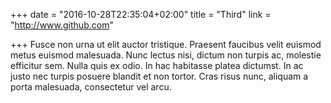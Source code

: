 +++
date = "2016-10-28T22:35:04+02:00"
title = "Third"
link = "http://www.github.com"

+++
Fusce non urna ut elit auctor tristique. Praesent faucibus velit euismod metus euismod malesuada. Nunc lectus nisi, dictum non turpis ac, molestie efficitur sem. Nulla quis ex odio. In hac habitasse platea dictumst. In ac justo nec turpis posuere blandit et non tortor. Cras risus nunc, aliquam a porta malesuada, consectetur vel arcu.
